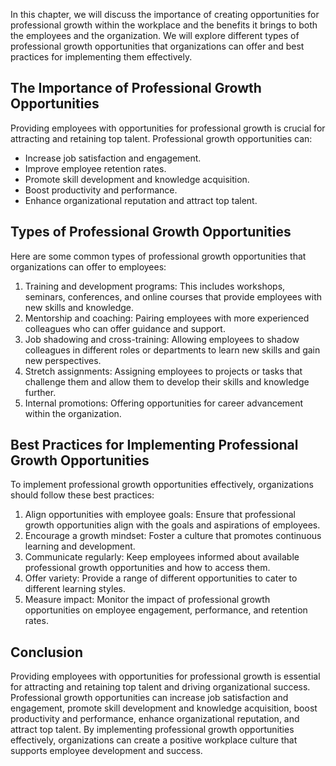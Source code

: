 
In this chapter, we will discuss the importance of creating opportunities for professional growth within the workplace and the benefits it brings to both the employees and the organization. We will explore different types of professional growth opportunities that organizations can offer and best practices for implementing them effectively.

The Importance of Professional Growth Opportunities
---------------------------------------------------

Providing employees with opportunities for professional growth is crucial for attracting and retaining top talent. Professional growth opportunities can:

* Increase job satisfaction and engagement.
* Improve employee retention rates.
* Promote skill development and knowledge acquisition.
* Boost productivity and performance.
* Enhance organizational reputation and attract top talent.

Types of Professional Growth Opportunities
------------------------------------------

Here are some common types of professional growth opportunities that organizations can offer to employees:

1. Training and development programs: This includes workshops, seminars, conferences, and online courses that provide employees with new skills and knowledge.
2. Mentorship and coaching: Pairing employees with more experienced colleagues who can offer guidance and support.
3. Job shadowing and cross-training: Allowing employees to shadow colleagues in different roles or departments to learn new skills and gain new perspectives.
4. Stretch assignments: Assigning employees to projects or tasks that challenge them and allow them to develop their skills and knowledge further.
5. Internal promotions: Offering opportunities for career advancement within the organization.

Best Practices for Implementing Professional Growth Opportunities
-----------------------------------------------------------------

To implement professional growth opportunities effectively, organizations should follow these best practices:

1. Align opportunities with employee goals: Ensure that professional growth opportunities align with the goals and aspirations of employees.
2. Encourage a growth mindset: Foster a culture that promotes continuous learning and development.
3. Communicate regularly: Keep employees informed about available professional growth opportunities and how to access them.
4. Offer variety: Provide a range of different opportunities to cater to different learning styles.
5. Measure impact: Monitor the impact of professional growth opportunities on employee engagement, performance, and retention rates.

Conclusion
----------

Providing employees with opportunities for professional growth is essential for attracting and retaining top talent and driving organizational success. Professional growth opportunities can increase job satisfaction and engagement, promote skill development and knowledge acquisition, boost productivity and performance, enhance organizational reputation, and attract top talent. By implementing professional growth opportunities effectively, organizations can create a positive workplace culture that supports employee development and success.
